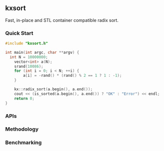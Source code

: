 ## kxsort
Fast, in-place and STL container compatible radix sort.

### Quick Start

```cpp
#include "kxsort.h"

int main(int argc, char **argv) {
  int N = 10000000;
	vector<int> a(N);
	srand(10086);
	for (int i = 0; i < N; ++i) {
		a[i] = -rand() * (rand() % 2 == 1 ? 1 : -1);
	}

	kx::radix_sort(a.begin(), a.end());
	cout << (is_sorted(a.begin(), a.end()) ? "OK" : "Error") << endl;
    return 0;
}
```

### APIs

### Methodology

### Benchmarking
